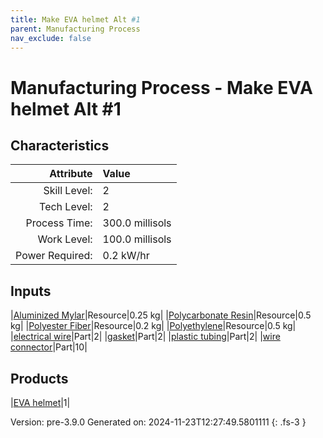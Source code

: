 ```yaml
---
title: Make EVA helmet Alt #1
parent: Manufacturing Process
nav_exclude: false
---
```

# Manufacturing Process - Make EVA helmet Alt #1


## Characteristics

| Attribute      | Value |
|--------:|:------|
|Skill Level:|2|
|Tech Level:|2|
|Process Time:|300.0 millisols|
|Work Level:|100.0 millisols|
|Power Required:|0.2 kW/hr|

## Inputs

|[Aluminized Mylar](../resource/aluminized-mylar.html)|Resource|0.25 kg|
|[Polycarbonate Resin](../resource/polycarbonate-resin.html)|Resource|0.5 kg|
|[Polyester Fiber](../resource/polyester-fiber.html)|Resource|0.2 kg|
|[Polyethylene](../resource/polyethylene.html)|Resource|0.5 kg|
|[electrical wire](../part/electrical-wire.html)|Part|2|
|[gasket](../part/gasket.html)|Part|2|
|[plastic tubing](../part/plastic-tubing.html)|Part|2|
|[wire connector](../part/wire-connector.html)|Part|10|

## Products

|[EVA helmet](../part/eva-helmet.html)|1|


Version: pre-3.9.0 Generated on: 2024-11-23T12:27:49.5801111
{: .fs-3 }

